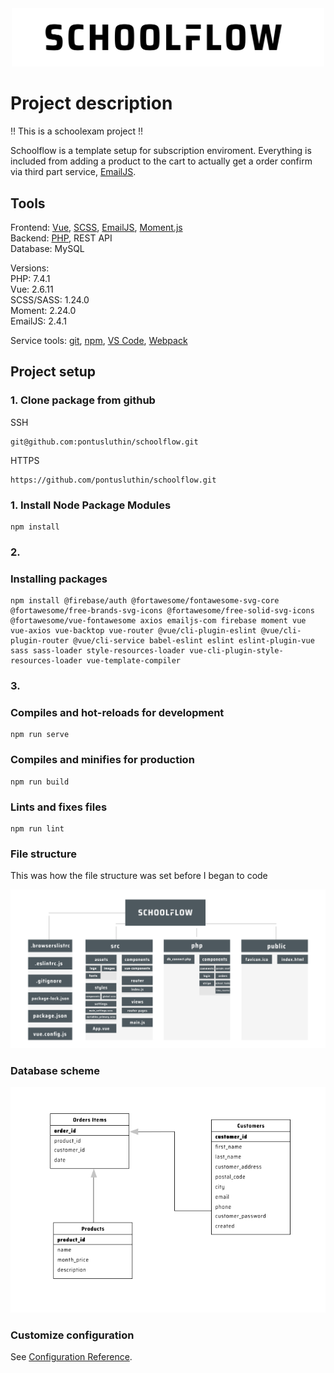 <div align="center">
    <img src="/src/assets/Schoolflow-white-logo.png" width="500px">
</div>

# Project description

!! This is a schoolexam project !!

Schoolflow is a template setup for subscription enviroment. Everything is included from adding a product to the cart to actually get a order confirm via third part service, [EmailJS](https://www.emailjs.com/).

## Tools

Frontend: [Vue](https://vuejs.org/), [SCSS](https://sass-lang.com/documentation/syntax), [EmailJS](https://www.emailjs.com/), [Moment.js](https://momentjs.com/)<br />
Backend: [PHP](https://www.php.net/), REST API
<br />
Database: MySQL

Versions:<br />
PHP: 7.4.1 <br />
Vue: 2.6.11 <br />
SCSS/SASS: 1.24.0 <br />
Moment: 2.24.0 <br />
EmailJS: 2.4.1 <br />

Service tools: [git](https://git-scm.com/), [npm](https://www.npmjs.com/), [VS Code](https://code.visualstudio.com/), [Webpack](https://webpack.js.org/)

## Project setup


###

### 1. Clone package from github

SSH
``` 
git@github.com:pontusluthin/schoolflow.git
```

HTTPS 
```
https://github.com/pontusluthin/schoolflow.git
```

### 1. Install Node Package Modules
```
npm install
```

### 2.

### Installing packages

```
npm install @firebase/auth @fortawesome/fontawesome-svg-core @fortawesome/free-brands-svg-icons @fortawesome/free-solid-svg-icons @fortawesome/vue-fontawesome axios emailjs-com firebase moment vue vue-axios vue-backtop vue-router @vue/cli-plugin-eslint @vue/cli-plugin-router @vue/cli-service babel-eslint eslint eslint-plugin-vue
sass sass-loader style-resources-loader vue-cli-plugin-style-resources-loader vue-template-compiler
```

### 3.

###  Compiles and hot-reloads for development
```
npm run serve
```

### Compiles and minifies for production
```
npm run build
```

### Lints and fixes files
```
npm run lint
```

### File structure 

This was how the file structure was set before I began to code

<div align="center">
    <img src="/documentation/images/file_structure.png" width="880px">
</div>

### Database scheme 

<div align="center">
    <img src="/documentation/database_scheme/database_scheme.png" width="880px">
</div>

### Customize configuration
See [Configuration Reference](https://cli.vuejs.org/config/).
